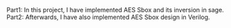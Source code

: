 Part1: In this project, I have implemented AES Sbox and its inversion in sage.
Part2: Afterwards, I have also implemented AES Sbox design in Verilog. 
